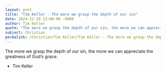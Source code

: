 ```yaml
---
layout: post
title: "Tim Keller - The more we grasp the depth of our sin"
date: 2024-12-28 12:00:00 -0000
author: Tim Keller
quote: "The more we grasp the depth of our sin, the more we can appreciate the greatness of God’s grace."
subject: Christian
permalink: /Christian/Tim Keller/Tim Keller - The more we grasp the depth of our sin
---
```


The more we grasp the depth of our sin, the more we can appreciate the greatness of God’s grace.

- Tim Keller

